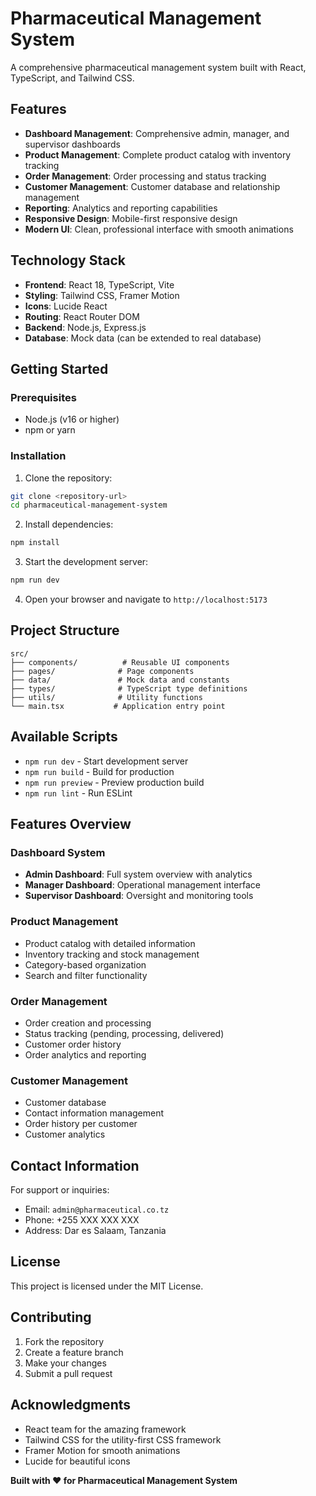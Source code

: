 # Pharmaceutical Management System

A comprehensive pharmaceutical management system built with React, TypeScript, and Tailwind CSS.

## Features

- **Dashboard Management**: Comprehensive admin, manager, and supervisor dashboards
- **Product Management**: Complete product catalog with inventory tracking
- **Order Management**: Order processing and status tracking
- **Customer Management**: Customer database and relationship management
- **Reporting**: Analytics and reporting capabilities
- **Responsive Design**: Mobile-first responsive design
- **Modern UI**: Clean, professional interface with smooth animations

## Technology Stack

- **Frontend**: React 18, TypeScript, Vite
- **Styling**: Tailwind CSS, Framer Motion
- **Icons**: Lucide React
- **Routing**: React Router DOM
- **Backend**: Node.js, Express.js
- **Database**: Mock data (can be extended to real database)

## Getting Started

### Prerequisites

- Node.js (v16 or higher)
- npm or yarn

### Installation

1. Clone the repository:
```bash
git clone <repository-url>
cd pharmaceutical-management-system
```

2. Install dependencies:
```bash
npm install
```

3. Start the development server:
```bash
npm run dev
```

4. Open your browser and navigate to `http://localhost:5173`

## Project Structure

```
src/
├── components/          # Reusable UI components
├── pages/              # Page components
├── data/               # Mock data and constants
├── types/              # TypeScript type definitions
├── utils/              # Utility functions
└── main.tsx           # Application entry point
```

## Available Scripts

- `npm run dev` - Start development server
- `npm run build` - Build for production
- `npm run preview` - Preview production build
- `npm run lint` - Run ESLint

## Features Overview

### Dashboard System
- **Admin Dashboard**: Full system overview with analytics
- **Manager Dashboard**: Operational management interface
- **Supervisor Dashboard**: Oversight and monitoring tools

### Product Management
- Product catalog with detailed information
- Inventory tracking and stock management
- Category-based organization
- Search and filter functionality

### Order Management
- Order creation and processing
- Status tracking (pending, processing, delivered)
- Customer order history
- Order analytics and reporting

### Customer Management
- Customer database
- Contact information management
- Order history per customer
- Customer analytics

## Contact Information

For support or inquiries:
- Email: `admin@pharmaceutical.co.tz`
- Phone: +255 XXX XXX XXX
- Address: Dar es Salaam, Tanzania

## License

This project is licensed under the MIT License.

## Contributing

1. Fork the repository
2. Create a feature branch
3. Make your changes
4. Submit a pull request

## Acknowledgments

- React team for the amazing framework
- Tailwind CSS for the utility-first CSS framework
- Framer Motion for smooth animations
- Lucide for beautiful icons

**Built with ❤️ for Pharmaceutical Management System**






